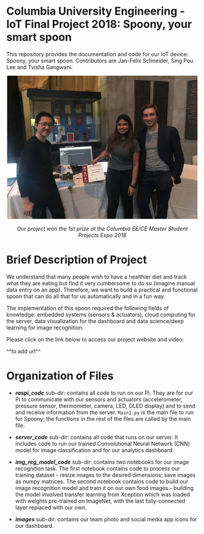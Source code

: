 # Columbia University Engineering - IoT Final Project 2018: Spoony, your smart spoon

This repository provides the documentation and code for our IoT device:  Spoony, your smart spoon. Contributors are Jan-Felix Schneider, Sing Pou Lee and Tvisha Gangwani.

<p align="center"> 
<img src="images/prize.jpeg" alt="drawing" width="500"/>
</p>
<p align="center"><i>Our project won the 1st prize at the Columbia EE/CE Master Student Projects Expo 2018</i></p> 

# Brief Description of Project
We understand that many people wish to have a healthier diet and track what they are eating but find it very cumbersome to do so (imagine manual data entry on an app). Therefore, we want to build a practical and functional spoon that can do all that for us automatically and in a fun way. 

The implementation of this spoon required the following fields of knowledge: embedded systems (sensors & actuators), cloud computing for the server, data visualization for the dashboard and data science/deep learning for image recognition.  

Please click on the link below to access our project website and video:

^^to add url^^

# Organization of Files

* *__raspi_code__* sub-dir: contains all code to run on our Pi. They are for our Pi to communicate with our sensors and actuators (accelerometer, pressure sensor, thermometer, camera, LED, OLED display) and to send and receive information from the server. `Main1.py` is the main file to run for Spoony; the functions in the rest of the files are called by the main file.  
* *__server_code__* sub-dir: contains all code that runs on our server. It includes code to run our trained Convolutional Neural Network (CNN) model for image classification and for our analytics dashboard.

* *__img_reg_model_code__* sub-dir: contains two notebooks for our image recognition task. The first notebook contains code to process our training dataset - resize images to the desired dimensions; save images as numpy matrices. The second notebook contains code to build our image recognition model and train it on our own food images - building the model involved transfer learning from Xception which was loaded with weights pre-trained on ImageNet, with the last fully-connected layer replaced with our own.

* *__images__* sub-dir: contains our team photo and social media app icons for our dashboard.
